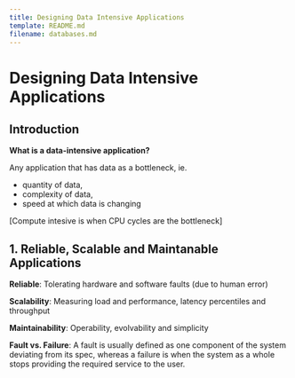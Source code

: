```yaml
---
title: Designing Data Intensive Applications
template: README.md
filename: databases.md
--- 
```


# Designing Data Intensive Applications

## Introduction

**What is a data-intensive application?**

Any application that has data as a bottleneck, ie. 
- quantity of data, 
- complexity of data,
- speed at which data is changing

[Compute intesive is when CPU cycles are the bottleneck]

## 1. Reliable, Scalable and Maintanable Applications

**Reliable**: Tolerating hardware and software faults (due to human error)

**Scalability**: Measuring load and performance, latency percentiles and throughput

**Maintainability**: Operability, evolvability and simplicity

**Fault vs. Failure**: A fault is usually defined as one component of the system deviating from its spec, whereas a failure is when the system as a whole stops providing the required service to the user.

